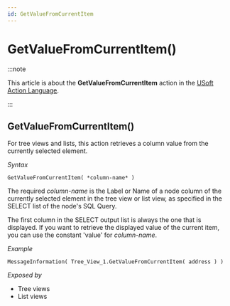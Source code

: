 ```yaml
---
id: GetValueFromCurrentItem
---
```


# GetValueFromCurrentItem()




:::note

This article is about the **GetValueFromCurrentItem** action in the [USoft Action Language](/Task_flow/Action_Language_reference/USoft_Action_Language.md).

:::

## **GetValueFromCurrentItem()**

For tree views and lists, this action retrieves a column value from the currently selected element.

*Syntax*

```
GetValueFromCurrentItem( *column-name* )
```

The required *column-name* is the Label or Name of a node column of the currently selected element in the tree view or list view, as specified in the SELECT list of the node's SQL Query.

The first column in the SELECT output list is always the one that is displayed. If you want to retrieve the displayed value of the current item, you can use the constant 'value' for *column-name*.

*Example*

```
MessageInformation( Tree_View_1.GetValueFromCurrentItem( address ) )
```

*Exposed by*

- Tree views
- List views